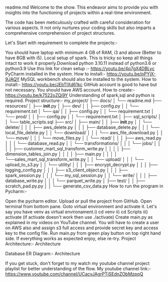 readme.md
Welcome to the show. This endeavor aims to provide you with insights into the functioning of projects within a real-time environment.

The code has been meticulously crafted with careful consideration for various aspects. It not only nurtures your coding skills but also imparts a comprehensive comprehension of project structures.

Let's Start with requirement to complete the projects:-

You should have laptop with minimum 4 GB of RAM, i3 and above (Better to have 8GB with i5).
Local setup of spark. This is tricky so keep all things intact to work it properly.Download python 3.10.11 instead of python3.6 or python3.9 Use this link for clean setup :- https://youtu.be/4p7gX4DBLyc
PyCharm installed in the system. How to install:- https://youtu.be/pPYjX-9JAQY
MySQL workbench should also be installed to the system. How to install:- https://youtu.be/JEbTIXd61kc
GitHub account is good to have but not necessary.
You should have AWS account. How to create:- https://youtu.be/k7522oZQi9Y
Understanding of spark,sql and python is required.
Project structure:-
my_project/
├── docs/
│   └── readme.md
├── resources/
│   ├── __init__.py
│   ├── dev/
│   │    ├── config.py
│   │    └── requirement.txt
│   └── qa/
│   │    ├── config.py
│   │    └── requirement.txt
│   └── prod/
│   │    ├── config.py
│   │    └── requirement.txt
│   ├── sql_scripts/
│   │    └── table_scripts.sql
├── src/
│   ├── main/
│   │    ├── __init__.py
│   │    └── delete/
│   │    │      ├── aws_delete.py
│   │    │      ├── database_delete.py
│   │    │      └── local_file_delete.py
│   │    └── download/
│   │    │      └── aws_file_download.py
│   │    └── move/
│   │    │      └── move_files.py
│   │    └── read/
│   │    │      ├── aws_read.py
│   │    │      └── database_read.py
│   │    └── transformations/
│   │    │      └── jobs/
│   │    │      │     ├── customer_mart_sql_transform_write.py
│   │    │      │     ├── dimension_tables_join.py
│   │    │      │     ├── main.py
│   │    │      │     └──sales_mart_sql_transform_write.py
│   │    └── upload/
│   │    │      └── upload_to_s3.py
│   │    └── utility/
│   │    │      ├── encrypt_decrypt.py
│   │    │      ├── logging_config.py
│   │    │      ├── s3_client_object.py
│   │    │      ├── spark_session.py
│   │    │      └── my_sql_session.py
│   │    └── write/
│   │    │      ├── database_write.py
│   │    │      └── parquet_write.py
│   ├── test/
│   │    ├── scratch_pad.py.py
│   │    └── generate_csv_data.py
How to run the program in Pycharm:-

Open the pycharm editor.
Upload or pull the project from GitHub.
Open terminal from bottom pane.
Goto virtual environment and activate it. Let's say you have venv as virtual environament.i) cd venv ii) cd Scripts iii) activate (if activate doesn't work then use ./activate)
Create main.py as explained in my videos on YouTube channel.
You will have to create a user on AWS also and assign s3 full access and provide secret key and access key to the config file.
Run main.py from green play button on top right hand side.
If everything works as expected enjoy, else re-try.
Project Architecture:- Architecture

Database ER Diagram:- Architecture

If you get stuck, don't forget to my watch my youtube channel project playlist for better understanding of the flow. My youtube channel link:- https://www.youtube.com/channel/UCacvJAgrPTjSEdnZObMzpqQ
